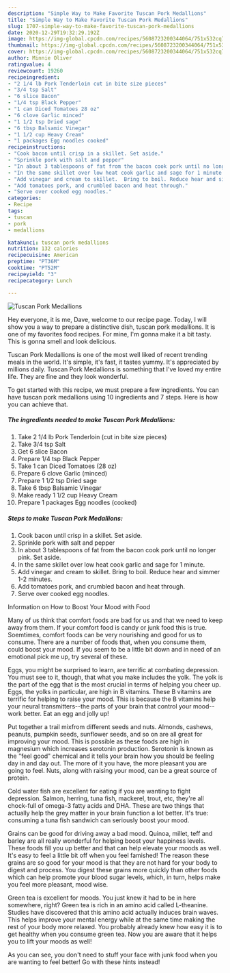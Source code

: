 ```yaml
---
description: "Simple Way to Make Favorite Tuscan Pork Medallions"
title: "Simple Way to Make Favorite Tuscan Pork Medallions"
slug: 1707-simple-way-to-make-favorite-tuscan-pork-medallions
date: 2020-12-29T19:32:29.192Z
image: https://img-global.cpcdn.com/recipes/5608723200344064/751x532cq70/tuscan-pork-medallions-recipe-main-photo.jpg
thumbnail: https://img-global.cpcdn.com/recipes/5608723200344064/751x532cq70/tuscan-pork-medallions-recipe-main-photo.jpg
cover: https://img-global.cpcdn.com/recipes/5608723200344064/751x532cq70/tuscan-pork-medallions-recipe-main-photo.jpg
author: Minnie Oliver
ratingvalue: 4
reviewcount: 19260
recipeingredient:
- "2 1/4 lb Pork Tenderloin cut in bite size pieces"
- "3/4 tsp Salt"
- "6 slice Bacon"
- "1/4 tsp Black Pepper"
- "1 can Diced Tomatoes 28 oz"
- "6 clove Garlic minced"
- "1 1/2 tsp Dried sage"
- "6 tbsp Balsamic Vinegar"
- "1 1/2 cup Heavy Cream"
- "1 packages Egg noodles cooked"
recipeinstructions:
- "Cook bacon until crisp in a skillet. Set aside."
- "Sprinkle pork with salt and pepper"
- "In about 3 tablespoons of fat from the bacon cook pork until no longer pink. Set aside."
- "In the same skillet over low heat cook garlic and sage for 1 minute."
- "Add vinegar and cream to skillet.  Bring to boil. Reduce hear and simmer 1-2 minutes."
- "Add tomatoes pork, and crumbled bacon and heat through."
- "Serve over cooked egg noodles."
categories:
- Recipe
tags:
- tuscan
- pork
- medallions

katakunci: tuscan pork medallions 
nutrition: 132 calories
recipecuisine: American
preptime: "PT36M"
cooktime: "PT52M"
recipeyield: "3"
recipecategory: Lunch

---
```



![Tuscan Pork Medallions](https://img-global.cpcdn.com/recipes/5608723200344064/751x532cq70/tuscan-pork-medallions-recipe-main-photo.jpg)

Hey everyone, it is me, Dave, welcome to our recipe page. Today, I will show you a way to prepare a distinctive dish, tuscan pork medallions. It is one of my favorites food recipes. For mine, I'm gonna make it a bit tasty. This is gonna smell and look delicious.



Tuscan Pork Medallions is one of the most well liked of recent trending meals in the world. It's simple, it's fast, it tastes yummy. It's appreciated by millions daily. Tuscan Pork Medallions is something that I've loved my entire life. They are fine and they look wonderful.


To get started with this recipe, we must prepare a few ingredients. You can have tuscan pork medallions using 10 ingredients and 7 steps. Here is how you can achieve that.

<!--inarticleads1-->

##### The ingredients needed to make Tuscan Pork Medallions:

1. Take 2 1/4 lb Pork Tenderloin (cut in bite size pieces)
1. Take 3/4 tsp Salt
1. Get 6 slice Bacon
1. Prepare 1/4 tsp Black Pepper
1. Take 1 can Diced Tomatoes (28 oz)
1. Prepare 6 clove Garlic (minced)
1. Prepare 1 1/2 tsp Dried sage
1. Take 6 tbsp Balsamic Vinegar
1. Make ready 1 1/2 cup Heavy Cream
1. Prepare 1 packages Egg noodles (cooked)




<!--inarticleads2-->

##### Steps to make Tuscan Pork Medallions:

1. Cook bacon until crisp in a skillet. Set aside.
1. Sprinkle pork with salt and pepper
1. In about 3 tablespoons of fat from the bacon cook pork until no longer pink. Set aside.
1. In the same skillet over low heat cook garlic and sage for 1 minute.
1. Add vinegar and cream to skillet.  Bring to boil. Reduce hear and simmer 1-2 minutes.
1. Add tomatoes pork, and crumbled bacon and heat through.
1. Serve over cooked egg noodles.




Information on How to Boost Your Mood with Food


Many of us think that comfort foods are bad for us and that we need to keep away from them. If your comfort food is candy or junk food this is true. Soemtimes, comfort foods can be very nourishing and good for us to consume. There are a number of foods that, when you consume them, could boost your mood. If you seem to be a little bit down and in need of an emotional pick me up, try several of these.

Eggs, you might be surprised to learn, are terrific at combating depression. You must see to it, though, that what you make includes the yolk. The yolk is the part of the egg that is the most crucial in terms of helping you cheer up. Eggs, the yolks in particular, are high in B vitamins. These B vitamins are terrific for helping to raise your mood. This is because the B vitamins help your neural transmitters--the parts of your brain that control your mood--work better. Eat an egg and jolly up!

Put together a trail mixfrom different seeds and nuts. Almonds, cashews, peanuts, pumpkin seeds, sunflower seeds, and so on are all great for improving your mood. This is possible as these foods are high in magnesium which increases serotonin production. Serotonin is known as the "feel good" chemical and it tells your brain how you should be feeling day in and day out. The more of it you have, the more pleasant you are going to feel. Nuts, along with raising your mood, can be a great source of protein.

Cold water fish are excellent for eating if you are wanting to fight depression. Salmon, herring, tuna fish, mackerel, trout, etc, they're all chock-full of omega-3 fatty acids and DHA. These are two things that actually help the grey matter in your brain function a lot better. It's true: consuming a tuna fish sandwich can seriously boost your mood. 

Grains can be good for driving away a bad mood. Quinoa, millet, teff and barley are all really wonderful for helping boost your happiness levels. These foods fill you up better and that can help elevate your moods as well. It's easy to feel a little bit off when you feel famished! The reason these grains are so good for your mood is that they are not hard for your body to digest and process. You digest these grains more quickly than other foods which can help promote your blood sugar levels, which, in turn, helps make you feel more pleasant, mood wise.

Green tea is excellent for moods. You just knew it had to be in here somewhere, right? Green tea is rich in an amino acid called L-theanine. Studies have discovered that this amino acid actually induces brain waves. This helps improve your mental energy while at the same time making the rest of your body more relaxed. You probably already knew how easy it is to get healthy when you consume green tea. Now you are aware that it helps you to lift your moods as well!

As you can see, you don't need to stuff your face with junk food when you are wanting to feel better! Go  with  these hints  instead!

